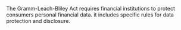 The Gramm-Leach-Bliley Act requires financial institutions to protect consumers personal financial data. it includes specific rules for data protection and disclosure.